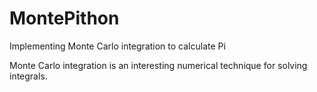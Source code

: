 MontePithon
===========

Implementing Monte Carlo integration to calculate Pi

Monte Carlo integration is an interesting numerical technique for solving integrals. 
